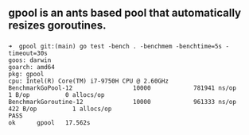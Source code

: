## gpool is an ants based pool that automatically resizes goroutines.

### 

```
➜  gpool git:(main) go test -bench . -benchmem -benchtime=5s -timeout=30s
goos: darwin
goarch: amd64
pkg: gpool
cpu: Intel(R) Core(TM) i7-9750H CPU @ 2.60GHz
BenchmarkGoPool-12                 10000            781941 ns/op               1 B/op          0 allocs/op
BenchmarkGoroutine-12              10000            961333 ns/op             422 B/op          1 allocs/op
PASS
ok      gpool   17.562s

```
